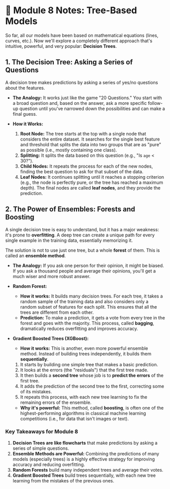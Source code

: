 # 🌳 Module 8 Notes: Tree-Based Models

So far, all our models have been based on mathematical equations (lines, curves, etc.). Now we'll explore a completely different approach that's intuitive, powerful, and very popular: **Decision Trees**.

## 1. The Decision Tree: Asking a Series of Questions

A decision tree makes predictions by asking a series of yes/no questions about the features.

* **The Analogy:** It works just like the game "20 Questions." You start with a broad question and, based on the answer, ask a more specific follow-up question until you've narrowed down the possibilities and can make a final guess.



* **How it Works:**
    1.  **Root Node:** The tree starts at the top with a single node that considers the entire dataset. It searches for the single best feature and threshold that splits the data into two groups that are as "pure" as possible (i.e., mostly containing one class).
    2.  **Splitting:** It splits the data based on this question (e.g., "Is `age` < 30?").
    3.  **Child Nodes:** It repeats the process for each of the new nodes, finding the best question to ask for that subset of the data.
    4.  **Leaf Nodes:** It continues splitting until it reaches a stopping criterion (e.g., the node is perfectly pure, or the tree has reached a maximum depth). The final nodes are called **leaf nodes**, and they provide the prediction.

## 2. The Power of Ensembles: Forests and Boosting

A single decision tree is easy to understand, but it has a major weakness: it's prone to **overfitting**. A deep tree can create a unique path for every single example in the training data, essentially memorizing it.

The solution is not to use just one tree, but a whole **forest** of them. This is called an **ensemble method**.

* **The Analogy:** If you ask one person for their opinion, it might be biased. If you ask a thousand people and average their opinions, you'll get a much wiser and more robust answer.

* **Random Forest:**
    * **How it works:** It builds many decision trees. For each tree, it takes a random sample of the training data and also considers only a random subset of features for each split. This ensures that all the trees are different from each other.
    * **Prediction:** To make a prediction, it gets a vote from every tree in the forest and goes with the majority. This process, called **bagging**, dramatically reduces overfitting and improves accuracy.

* **Gradient Boosted Trees (XGBoost):**
    * **How it works:** This is another, even more powerful ensemble method. Instead of building trees independently, it builds them **sequentially**.
    1.  It starts by building one simple tree that makes a basic prediction.
    2.  It looks at the errors (the "residuals") that the first tree made.
    3.  It then builds a **second tree** whose job is to **predict the errors** of the first tree.
    4.  It adds the prediction of the second tree to the first, correcting some of its mistakes.
    5.  It repeats this process, with each new tree learning to fix the remaining errors of the ensemble.
    * **Why it's powerful:** This method, called **boosting**, is often one of the highest-performing algorithms in classical machine learning competitions (i.e., for data that isn't images or text).

### Key Takeaways for Module 8

1.  **Decision Trees are like flowcharts** that make predictions by asking a series of simple questions.
2.  **Ensemble Methods are Powerful:** Combining the predictions of many models (especially trees) is a highly effective strategy for improving accuracy and reducing overfitting.
3.  **Random Forests** build many independent trees and average their votes.
4.  **Gradient Boosted Trees** build trees sequentially, with each new tree learning from the mistakes of the previous ones.